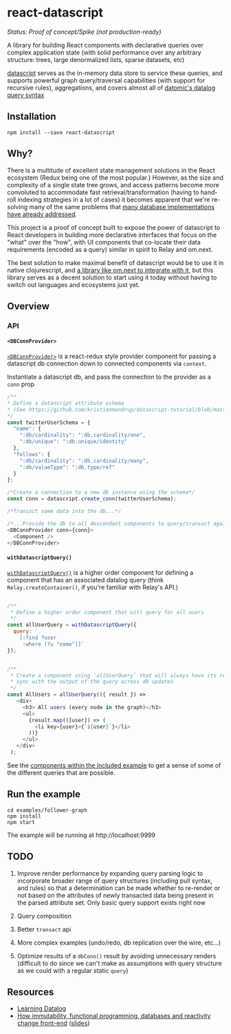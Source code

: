 react-datascript
===

*Status: Proof of concept/Spike (not production-ready)*

A library for building React components with declarative queries over complex application state (with solid performance over any arbitrary structure: trees, large denormalized lists, sparse datasets, etc)

[datascript](https://github.com/tonsky/datascript) serves as the in-memory data store to service these queries, and supports powerful graph query/traversal capabilities (with support for recursive rules), aggregations, and covers almost all of [datomic's datalog query syntax](http://docs.datomic.com/query.html)


## Installation


```
npm install --save react-datascript
```



## Why?

There is a multitude of excellent state management solutions in the React ecosystem (Redux being one of the most popular.)  However, as  the size and complexity of a single state tree grows, and access patterns become more convoluted to accommodate fast retrieval/transformation (having to hand-roll indexing strategies in a lot of cases) it becomes apparent that we're re-solving many of the same problems that [many database implementations have already addressed](http://tonsky.me/blog/datascript-internals/).

This project is a proof of concept built to expose the power of datascript to React developers in building more declarative interfaces that focus on the "what" over the "how", with UI components that co-locate their data requirements (encoded as a query) similar in spirit to Relay and om.next.

The best solution to make maximal benefit of datascript would be to use it in native clojurescript, and [a library like om.next to integrate with it](https://github.com/omcljs/om/wiki/DataScript-Integration-Tutorial), but this library serves as a decent solution to start using it today without having to switch out languages and ecosystems just yet.


## Overview

### API

#### `<DBConnProvider>`

 [`<DBConnProvider>`](https://github.com/gurdasnijor/react-datascript/blob/master/src/dbConnProvider.js) is a react-redux style provider component for passing a datascript db connection down to connected components via `context`.

Instantiate a datascript db, and pass the connection to the provider as a `conn` prop

```javascript
/**
* Define a datascript attribute schema
* (See https://github.com/kristianmandrup/datascript-tutorial/blob/master/Create%20Schema.md)
*/
const twitterUserSchema = {
  "name": {
    ":db/cardinality": ":db.cardinality/one",
    ":db/unique": ":db.unique/identity"
  },
  "follows": {
    ":db/cardinality": ":db.cardinality/many",
    ":db/valueType": ":db.type/ref"
  }
};

/*Create a connection to a new db instance using the schema*/
const conn = datascript.create_conn(twitterUserSchema);

/*Transact some data into the db...*/

/*...Provide the db to all descendant components to query/transact against: */
<DBConnProvider conn={conn}>
  <Component />
</DBConnProvider>

```

#### `withDatascriptQuery()`

[`withDatascriptQuery()`](https://github.com/gurdasnijor/react-datascript/blob/master/src/withDatascriptQuery.js) is a higher order component for defining a component that has an associated datalog query (think `Relay.createContainer()`, if you're familiar with Relay's API.)

```javascript

/**
 * Define a higher order component that will query for all users
 */
const allUserQuery = withDatascriptQuery({
  query: `
    [:find ?user
     :where [?u "name"]]`
});


/**
 * Create a component using `allUserQuery` that will always have its results in
 * sync with the output of the query across db updates
 */
const AllUsers = allUserQuery(({ result }) =>
   <div>
     <h3> All users (every node in the graph)</h3>
     <ul>
       {result.map(([user]) => (
         <li key={user}>{`${user}`}</li>
       ))}
     </ul>
   </div>
 );
```

See the [components within the included example](https://github.com/gurdasnijor/react-datascript/blob/master/examples/follower-graph/components.js) to get a sense of some of the different queries that are possible.


## Run the example
```
cd examples/follower-graph
npm install
npm start
```
The example will be running at http://localhost:9999


## TODO

1.  Improve render performance by expanding query parsing logic to incorporate broader range of query structures (including pull syntax, and rules) so that a determination can be made whether to re-render or not based on the attributes of newly transacted data being present in the parsed attribute set.  Only basic query support exists right now

2.  Query composition

3.  Better `transact` api

4.  More complex examples (undo/redo, db replication over the wire, etc...)

5.  Optimize results of a `dbConn()` result by avoiding unnecessary renders (difficult to do since we can't make as assumptions with query structure as we could with a regular static `query`)

## Resources

- [Learning Datalog](http://www.learndatalogtoday.org/)
- [How immutability, functional programming, databases and reactivity change front-end](https://www.youtube.com/watch?v=5DyQwMQbWvs) ([slides](https://dl.dropboxusercontent.com/u/561580/conferences/2015.11%20reactive.pdf))
